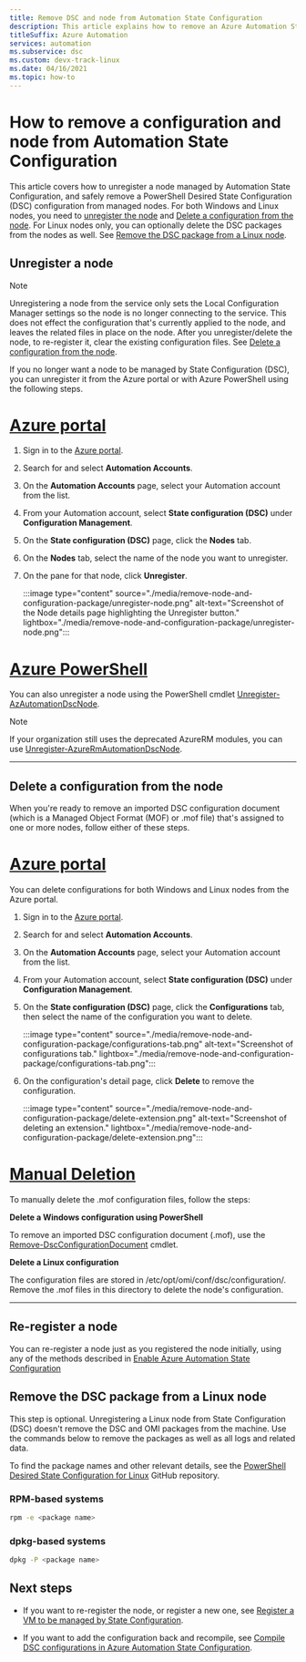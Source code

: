 ```yaml
---
title: Remove DSC and node from Automation State Configuration
description: This article explains how to remove an Azure Automation State Configuration (DSC) configuration document assigned and unregister a managed node.
titleSuffix: Azure Automation
services: automation
ms.subservice: dsc
ms.custom: devx-track-linux
ms.date: 04/16/2021
ms.topic: how-to
---
```


# How to remove a configuration and node from Automation State Configuration

This article covers how to unregister a node managed by Automation State Configuration, and safely remove a PowerShell Desired State Configuration (DSC) configuration from managed nodes. For both Windows and Linux nodes, you need to [unregister the node](#unregister-a-node) and [Delete a configuration from the node](#delete-a-configuration-from-the-node). For Linux nodes only, you can optionally delete the DSC packages from the nodes as well. See [Remove the DSC package from a Linux node](#remove-the-dsc-package-from-a-linux-node).

## Unregister a node

>[!NOTE]
> Unregistering a node from the service only sets the Local Configuration Manager settings so the node is no longer connecting to the service. This does not effect the configuration that's currently applied to the node, and leaves the related files in place on the node. After you unregister/delete the node, to re-register it, clear the existing configuration files. See [Delete a configuration from the node](#delete-a-configuration-from-the-node).

If you no longer want a node to be managed by State Configuration (DSC), you can unregister it from the Azure portal or with Azure PowerShell using the following steps.

 # [Azure portal](#tab/azureportal)

1. Sign in to the [Azure portal](https://portal.azure.com).
1. Search for and select **Automation Accounts**.
1. On the **Automation Accounts** page, select your Automation account from the list.
1. From your Automation account, select **State configuration (DSC)** under **Configuration Management**.
1. On the **State configuration (DSC)** page, click the **Nodes** tab.
1. On the **Nodes** tab, select the name of the node you want to unregister.
1. On the pane for that node, click **Unregister**.

   :::image type="content" source="./media/remove-node-and-configuration-package/unregister-node.png" alt-text="Screenshot of the Node details page highlighting the Unregister button." lightbox="./media/remove-node-and-configuration-package/unregister-node.png":::

# [Azure PowerShell](#tab/powershell)

You can also unregister a node using the PowerShell cmdlet [Unregister-AzAutomationDscNode](/powershell/module/az.automation/unregister-azautomationdscnode).

>[!NOTE]
> If your organization still uses the deprecated AzureRM modules, you can use [Unregister-AzureRmAutomationDscNode](/powershell/module/azurerm.automation/unregister-azurermautomationdscnode).

---


## Delete a configuration from the node

When you're ready to remove an imported DSC configuration document (which is a Managed Object Format (MOF) or .mof file) that's assigned to one or more nodes, follow either of these steps.

# [Azure portal](#tab/delete-azureportal)

You can delete configurations for both Windows and Linux nodes from the Azure portal.

1. Sign in to the [Azure portal](https://portal.azure.com).
1. Search for and select **Automation Accounts**.
1. On the **Automation Accounts** page, select your Automation account from the list.
1. From your Automation account, select **State configuration (DSC)** under **Configuration Management**.
1. On the **State configuration (DSC)** page, click the **Configurations** tab, then select the name of the configuration you want to delete.

   :::image type="content" source="./media/remove-node-and-configuration-package/configurations-tab.png" alt-text="Screenshot of configurations tab." lightbox="./media/remove-node-and-configuration-package/configurations-tab.png":::

1. On the configuration's detail page, click **Delete** to remove the configuration.

   :::image type="content" source="./media/remove-node-and-configuration-package/delete-extension.png" alt-text="Screenshot of deleting an extension." lightbox="./media/remove-node-and-configuration-package/delete-extension.png":::

# [Manual Deletion](#tab/manual-delete-azureportal)

To manually delete the .mof configuration files, follow the steps:

**Delete a Windows configuration using PowerShell**

To remove an imported DSC configuration document (.mof), use the [Remove-DscConfigurationDocument](/powershell/module/psdesiredstateconfiguration/remove-dscconfigurationdocument) cmdlet.

**Delete a Linux configuration**

The configuration files are stored in /etc/opt/omi/conf/dsc/configuration/. Remove the .mof files in this directory to delete the node's configuration.


---

## Re-register a node
You can re-register a node just as you registered the node initially, using any of the methods described in [Enable Azure Automation State Configuration](../automation-dsc-onboarding.md)


## Remove the DSC package from a Linux node

This step is optional. Unregistering a Linux node from State Configuration (DSC) doesn't remove the DSC and OMI packages from the machine. Use the commands below to remove the packages as well as all logs and related data.

To find the package names and other relevant details, see the [PowerShell Desired State Configuration for Linux](https://github.com/Microsoft/PowerShell-DSC-for-Linux) GitHub repository.

### RPM-based systems

```bash
rpm -e <package name>
``` 

### dpkg-based systems

```bash
dpkg -P <package name>
```

 ## Next steps

- If you want to re-register the node, or register a new one, see [Register a VM to be managed by State Configuration](../tutorial-configure-servers-desired-state.md#register-a-vm-to-be-managed-by-state-configuration).

- If you want to add the configuration back and recompile, see [Compile DSC configurations in Azure Automation State Configuration](../automation-dsc-compile.md).
